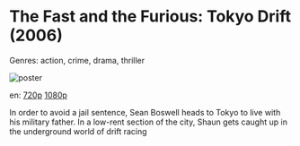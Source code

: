 # The Fast and the Furious: Tokyo Drift (2006)

Genres: action, crime, drama, thriller

![poster](http://image.tmdb.org/t/p/w500/f9V0iTSYwnxW6tPIjSE7jrGC7eP.jpg)

en:
  [720p](magnet:?xt=urn:btih:04B8E318E8A6AF5C4747B58B9D5A7470C71B9CEC&tr=udp://glotorrents.pw:6969/announce&tr=udp://tracker.opentrackr.org:1337/announce&tr=udp://torrent.gresille.org:80/announce&tr=udp://tracker.openbittorrent.com:80&tr=udp://tracker.coppersurfer.tk:6969&tr=udp://tracker.leechers-paradise.org:6969&tr=udp://p4p.arenabg.ch:1337&tr=udp://tracker.internetwarriors.net:1337)
  [1080p](magnet:?xt=urn:btih:60C3A40BEF2CB10A3068430692815AE122ECC892&tr=udp://glotorrents.pw:6969/announce&tr=udp://tracker.opentrackr.org:1337/announce&tr=udp://torrent.gresille.org:80/announce&tr=udp://tracker.openbittorrent.com:80&tr=udp://tracker.coppersurfer.tk:6969&tr=udp://tracker.leechers-paradise.org:6969&tr=udp://p4p.arenabg.ch:1337&tr=udp://tracker.internetwarriors.net:1337)
  


In order to avoid a jail sentence, Sean Boswell heads to Tokyo to live with his military father. In a low-rent section of the city, Shaun gets caught up in the underground world of drift racing